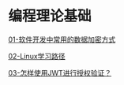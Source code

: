# 编程理论基础

[01-软件开发中常用的数据加密方式](./doc/01.md)

[02-Linux学习路径](./doc/02.md)

[03-怎样使用JWT进行授权验证？](./doc/03.md)
